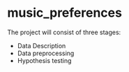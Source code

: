 # music_preferences

The project will consist of three stages:  
- Data Description 
- Data preprocessing 
- Hypothesis testing
